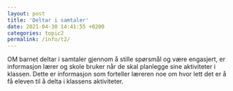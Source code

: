 ```yaml
---
layout: post
title: 'Deltar i samtaler'
date: 2021-04-30 14:41:55 +0200
categories: topic2
permalink: /info/t2/
---
```


OM barnet deltar i samtaler gjennom å stille spørsmål og være engasjert, er informasjon lærer og
skole bruker når de skal planlegge sine aktiviteter i klassen. Dette er informasjon som forteller
læreren noe om hvor lett det er å få eleven til å delta i klassens aktiviteter.
